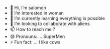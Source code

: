 - 👋 Hi, I’m salomon
- 👀 I’m interested in woman
- 🌱 I’m currently learning everything is possible
- 💞️ I’m looking to collaborate with aliens
- 📫 How to reach me ?
- 😄 Pronouns: ... SuperMen
- ⚡ Fun fact: ... I like cows

<!---
salomonxt/salomonxt is a ✨ special ✨ repository because its `README.md` (this file) appears on your GitHub profile.
You can click the Preview link to take a look at your changes.
--->
